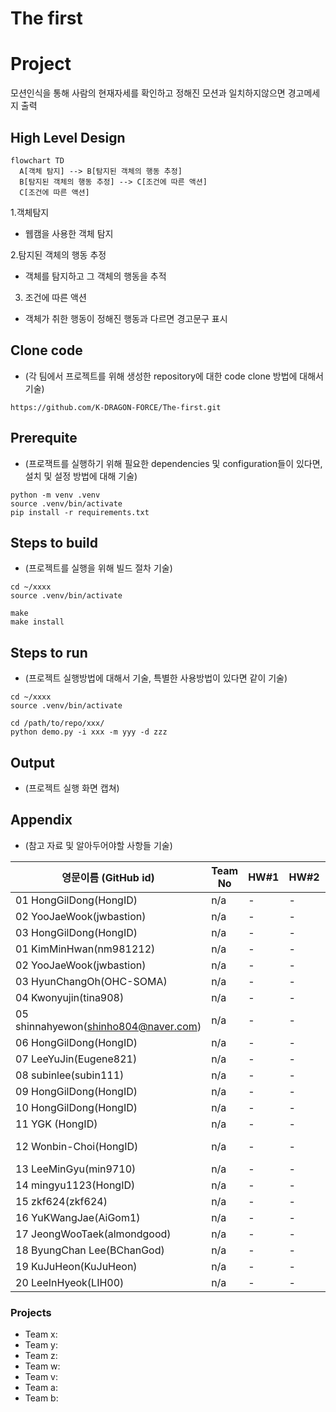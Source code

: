 # The first 

# Project 

모션인식을 통해 사람의 현재자세를 확인하고 정해진 모션과 일치하지않으면 경고메세지 출력

## High Level Design

```mermaid
flowchart TD
  A[객체 탐지] --> B[탐지된 객체의 행동 추정]
  B[탐지된 객체의 행동 추정] --> C[조건에 따른 액션]
  C[조건에 따른 액션]
```
1.객체탐지
- 웹캠을 사용한 객체 탐지

2.탐지된 객체의 행동 추정
- 객체를 탐지하고 그 객체의 행동을 추적

3. 조건에 따른 액션
- 객체가 취한 행동이 정해진 행동과 다르면 경고문구 표시


## Clone code

* (각 팀에서 프로젝트를 위해 생성한 repository에 대한 code clone 방법에 대해서 기술)

```shell
https://github.com/K-DRAGON-FORCE/The-first.git
```

## Prerequite

* (프로잭트를 실행하기 위해 필요한 dependencies 및 configuration들이 있다면, 설치 및 설정 방법에 대해 기술)

```shell
python -m venv .venv
source .venv/bin/activate
pip install -r requirements.txt
```

## Steps to build

* (프로젝트를 실행을 위해 빌드 절차 기술)

```shell
cd ~/xxxx
source .venv/bin/activate

make
make install
```

## Steps to run

* (프로젝트 실행방법에 대해서 기술, 특별한 사용방법이 있다면 같이 기술)

```shell
cd ~/xxxx
source .venv/bin/activate

cd /path/to/repo/xxx/
python demo.py -i xxx -m yyy -d zzz
```

## Output

* (프로젝트 실행 화면 캡쳐)



## Appendix

* (참고 자료 및 알아두어야할 사항들 기술)



| 영문이름 (GitHub id)           | Team No | HW#1 | HW#2 | HW#3 | Reviwer | 
|-------------------------------|---------|------|------|------|---------|
| 01 HongGilDong(HongID) | n/a | - | - | - | king_wss |
| 02 YooJaeWook(jwbastion) | n/a | - | - | - | king_wss |
| 03 HongGilDong(HongID) | n/a | - | - | - | king_wss |
| 01 KimMinHwan(nm981212) | n/a | - | - | - | king_wss |
| 02 YooJaeWook(jwbastion) | n/a | - | - | - | king_wss |
| 03 HyunChangOh(OHC-SOMA) | n/a | - | - | - | king_wss |
| 04 Kwonyujin(tina908) | n/a | - | - | - | king_wss |
| 05 shinnahyewon(shinho804@naver.com) | n/a | - | - | - | king_wss |
| 06 HongGilDong(HongID) | n/a | - | - | - | king_wss |
| 07 LeeYuJin(Eugene821) | n/a | - | - | - | king_wss |
| 08 subinlee(subin111)  | n/a | - | - | - | king_wss |
| 09 HongGilDong(HongID) | n/a | - | - | - | king_wss |
| 10 HongGilDong(HongID) | n/a | - | - | - | king_wss |
| 11 YGK        (HongID) | n/a | - | - | - | king_wss |
| 12 Wonbin-Choi(HongID) | n/a | - | - | - | Wonbin-Choi|
| 13 LeeMinGyu(min9710) | n/a | - | - | - | king_wss |
| 14 mingyu1123(HongID) | n/a | - | - | - | king_wss |
| 15      zkf624(zkf624) | n/a | - | - | - | king_wss |
| 16 YuKWangJae(AiGom1) | n/a | - | - | - | king_wss |
| 17 JeongWooTaek(almondgood) | n/a | - | - | - | king_wss |
| 18 ByungChan Lee(BChanGod) | n/a | - | - | - | king_wss |
| 19 KuJuHeon(KuJuHeon) | n/a | - | - | - | king_wss |
| 20 LeeInHyeok(LIH00) | n/a | - | - | - | king_wss |

### Projects

* Team x:
* Team y:
* Team z:
* Team w:
* Team v:
* Team a:
* Team b:

